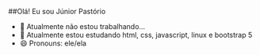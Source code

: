 ##Olá! Eu sou Júnior Pastório
- 🔭 Atualmente não estou trabalhando...
- 🌱 Atualmente estou estudando html, css, javascript, linux e bootstrap 5
- 😄 Pronouns: ele/ela
